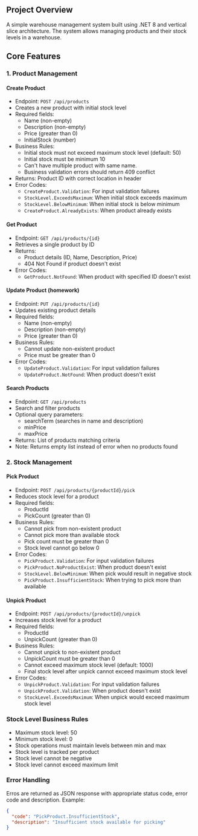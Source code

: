 ## Project Overview

A simple warehouse management system built using .NET 8 and vertical slice architecture. The system allows managing products and their stock levels in a warehouse.

## Core Features

### 1. Product Management

#### Create Product

- Endpoint: `POST /api/products`
- Creates a new product with initial stock level
- Required fields:
  - Name (non-empty)
  - Description (non-empty)
  - Price (greater than 0)
  - InitialStock (number)
- Business Rules:
  - Initial stock must not exceed maximum stock level (default: 50)
  - Initial stock must be minimum 10
  - Can't have multiple product with same name.
  - Business validation errors should return 409 conflict
- Returns: Product ID with correct location in header
- Error Codes:
  - `CreateProduct.Validation`: For input validation failures
  - `StockLevel.ExceedsMaximum`: When initial stock exceeds maximum
  - `StockLevel.BelowMinimum`: When initial stock is below minimum
  - `CreateProduct.AlreadyExists`: When product already exists

#### Get Product

- Endpoint: `GET /api/products/{id}`
- Retrieves a single product by ID
- Returns:
  - Product details (ID, Name, Description, Price)
  - 404 Not Found if product doesn't exist
- Error Codes:
  - `GetProduct.NotFound`: When product with specified ID doesn't exist

#### Update Product (homework)

- Endpoint: `PUT /api/products/{id}`
- Updates existing product details
- Required fields:
  - Name (non-empty)
  - Description (non-empty)
  - Price (greater than 0)
- Business Rules:
  - Cannot update non-existent product
  - Price must be greater than 0
- Error Codes:
  - `UpdateProduct.Validation`: For input validation failures
  - `UpdateProduct.NotFound`: When product doesn't exist

#### Search Products

- Endpoint: `GET /api/products`
- Search and filter products
- Optional query parameters:
  - searchTerm (searches in name and description)
  - minPrice
  - maxPrice
- Returns: List of products matching criteria
- Note: Returns empty list instead of error when no products found

### 2. Stock Management

#### Pick Product

- Endpoint: `POST /api/products/{productId}/pick`
- Reduces stock level for a product
- Required fields:
  - ProductId
  - PickCount (greater than 0)
- Business Rules:
  - Cannot pick from non-existent product
  - Cannot pick more than available stock
  - Pick count must be greater than 0
  - Stock level cannot go below 0
- Error Codes:
  - `PickProduct.Validation`: For input validation failures
  - `PickProduct.NoProductExist`: When product doesn't exist
  - `StockLevel.BelowMinimum`: When pick would result in negative stock
  - `PickProduct.InsufficientStock`: When trying to pick more than available

#### Unpick Product

- Endpoint: `POST /api/products/{productId}/unpick`
- Increases stock level for a product
- Required fields:
  - ProductId
  - UnpickCount (greater than 0)
- Business Rules:
  - Cannot unpick to non-existent product
  - UnpickCount must be greater than 0
  - Cannot exceed maximum stock level (default: 1000)
  - Final stock level after unpick cannot exceed maximum stock level
- Error Codes:
  - `UnpickProduct.Validation`: For input validation failures
  - `UnpickProduct.Validation`: When product doesn't exist
  - `StockLevel.ExceedsMaximum`: When unpick would exceed maximum stock level

### Stock Level Business Rules

- Maximum stock level: 50
- Minimum stock level: 0
- Stock operations must maintain levels between min and max
- Stock level is tracked per product
- Stock level cannot be negative
- Stock level cannot exceed maximum limit

### Error Handling

Erros are returned as JSON response with appropriate status code, error code and description. Example:

```json
{
  "code": "PickProduct.InsufficientStock",
  "description": "Insufficient stock available for picking"
}
```
